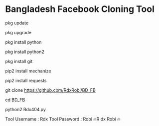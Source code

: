 # Bangladesh Facebook Cloning Tool

pkg update

pkg upgrade

pkg install python

pkg install python2

pkg install git

pip2 install mechanize

pip2 install requests

git clone https://github.com/RdxRobi/BD_FB

cd BD_FB

python2 Rdx404.py


Tool Username : Rdx
Tool Password : Robi
🔥R dx Robi 🔥
